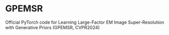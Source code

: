 # GPEMSR
Official PyTorch code for Learning Large-Factor EM Image Super-Resolution with Generative Priors (GPEMSR, CVPR2024)
